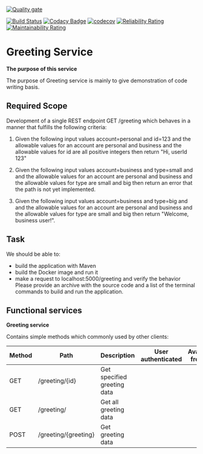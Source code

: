 [![Quality gate](https://sonarcloud.io/api/project_badges/quality_gate?project=BassamAZ_greeting-service)](https://sonarcloud.io/dashboard?id=BassamAZ_greeting-service)

[![Build Status](https://travis-ci.org/BassamAZ/greeting-service.svg?branch=master)](https://travis-ci.org/BassamAZ/greeting-service) [![Codacy Badge](https://api.codacy.com/project/badge/Grade/d0883dda239d48e5bc7cf2fcde876b8d)](https://app.codacy.com/manual/BassamAZ/greeting-service?utm_source=github.com&utm_medium=referral&utm_content=BassamAZ/greeting-service&utm_campaign=Badge_Grade_Dashboard) [![codecov](https://codecov.io/gh/BassamAZ/greeting-service/branch/master/graph/badge.svg)](https://codecov.io/gh/BassamAZ/greeting-service) [![Reliability Rating](https://sonarcloud.io/api/project_badges/measure?project=BassamAZ_greeting-service&metric=reliability_rating)](https://sonarcloud.io/dashboard?id=BassamAZ_greeting-service) [![Maintainability Rating](https://sonarcloud.io/api/project_badges/measure?project=BassamAZ_greeting-service&metric=sqale_rating)](https://sonarcloud.io/dashboard?id=BassamAZ_greeting-service)


# **Greeting Service**

**The purpose of this service**


The purpose of Greeting service is mainly to give demonstration of code writing basis.

## **Required Scope**

Development of a single REST endpoint GET /greeting which behaves in a manner that fulfills the following criteria:

1. Given the following input values account=personal and id=123 
and the allowable values for an account are personal and business
and the allowable values for id are all positive integers
then return "Hi, userId 123"

2. Given the following input values account=business and type=small and 
and the allowable values for an account are personal and business
and the allowable values for type are small and big
then return an error that the path is not yet implemented.

3. Given the following input values account=business and type=big and 
and the allowable values for an account are personal and business
and the allowable values for type are small and big
then return "Welcome, business user!".

## **Task**

We should be able to:
- build the application with Maven
- build the Docker image and run it
- make a request to localhost:5000/greeting and verify the behavior
Please provide an archive with the source code and a list of the terminal commands to build and run the application.

## **Functional services**

**Greeting service**

Contains simple methods which commonly used by other clients:

| Method | Path                | Description                  | User authenticated | Available from UI |
|--------|---------------------|------------------------------|--------------------|-------------------|
| GET    | /greeting/{id}      | Get specified greeting data   |                    |                   |
| GET    | /greeting/          | Get all greeting data        |                    |                   |
| POST   | /greeting/{greeting}| Get greeting data |                    |                   |


